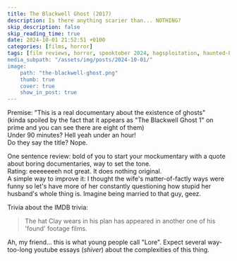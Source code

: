 ```yaml
---
title: The Blackwell Ghost (2017)
description: Is there anything scarier than... NOTHING?
skip_description: false
skip_reading_time: true
date: 2024-10-01 21:52:51 +0100
categories: [films, horror]
tags: [film reviews, horror, spooktober 2024, hagsploitation, haunted-housesploitation, they don't say the title]
media_subpath: "/assets/img/posts/2024-10-01/"
image:
    path: "the-blackwell-ghost.png"
    thumb: true
    cover: true
    show_in_post: true
---
```

<span class="reviewsection">Premise:</span> "This is a real documentary about the existence of ghosts"<br/>
(kinda spoiled by the fact that it appears as "The Blackwell Ghost 1" on prime and you can see there are eight of them)<br/>
<span class="reviewsection">Under 90 minutes?</span> Hell yeah under an hour!<br/>
<span class="reviewsection">Do they say the title?</span> Nope.

<span class="reviewsection">One sentence review:</span> bold of you to start your mockumentary with a quote about boring documentaries, way to set the tone.<br/>
<span class="reviewsection">Rating:</span> eeeeeeeeh not great. It does nothing original.<br/>
<span class="reviewsection">A simple way to improve it:</span> I thought the wife's matter-of-factly ways were funny so let's have more of her constantly questioning how stupid her husband's whole thing is. Imagine being married to that guy, geez.

<span class="reviewsection">Trivia about the IMDB trivia:</span>
> The hat Clay wears in his plan has appeared in another one of his 'found' footage films.

Ah, my friend... this is what young people call "Lore". Expect several way-too-long youtube essays (*shiver*) about the complexities of this thing.
